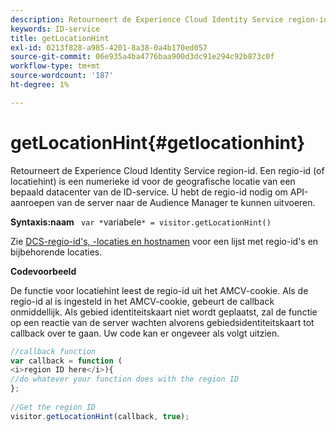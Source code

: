 ```yaml
---
description: Retourneert de Experience Cloud Identity Service region-id. Een regio-id (of locatiehint) is een numerieke id voor de geografische locatie van een bepaald datacenter van de ID-service. U hebt de regio-id nodig om API-aanroepen van de server naar de Audience Manager te kunnen uitvoeren.
keywords: ID-service
title: getLocationHint
exl-id: 0213f828-a985-4201-8a38-0a4b170ed057
source-git-commit: 06e935a4ba4776baa900d3dc91e294c92b873c0f
workflow-type: tm+mt
source-wordcount: '187'
ht-degree: 1%

---
```


# getLocationHint{#getlocationhint}

Retourneert de Experience Cloud Identity Service region-id. Een regio-id (of locatiehint) is een numerieke id voor de geografische locatie van een bepaald datacenter van de ID-service. U hebt de regio-id nodig om API-aanroepen van de server naar de Audience Manager te kunnen uitvoeren.

**Syntaxis:naam** ` var *`variabele`* = visitor.getLocationHint()`

Zie [DCS-regio-id&#39;s, -locaties en hostnamen](https://docs.adobe.com/content/help/en/audience-manager/user-guide/api-and-sdk-code/dcs/dcs-api-reference/dcs-regions.html) voor een lijst met regio-id&#39;s en bijbehorende locaties.

**Codevoorbeeld**

De functie voor locatiehint leest de regio-id uit het AMCV-cookie. Als de regio-id al is ingesteld in het AMCV-cookie, gebeurt de callback onmiddellijk. Als gebied identiteitskaart niet wordt geplaatst, zal de functie op een reactie van de server wachten alvorens gebiedsidentiteitskaart tot callback over te gaan. Uw code kan er ongeveer als volgt uitzien.

```js
//callback function 
var callback = function ( 
<i>region ID here</i>){ 
//do whatever your function does with the region ID 
}; 
 
//Get the region ID 
visitor.getLocationHint(callback, true); 
```

